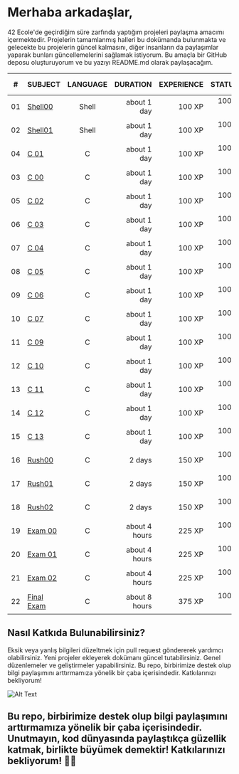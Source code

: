 # Merhaba arkadaşlar,

42 Ecole'de geçirdiğim süre zarfında yaptığım projeleri paylaşma amacımı içermektedir. Projelerin tamamlanmış halleri bu dokümanda bulunmakta ve gelecekte bu projelerin güncel kalmasını, diğer insanların da paylaşımlar yaparak bunları güncellemelerini sağlamak istiyorum. Bu amaçla bir GitHub deposu oluşturuyorum ve bu yazıyı README.md olarak paylaşacağım.

|#	|SUBJECT							|LANGUAGE	|DURATION		|EXPERIENCE	|STATUS						|ATTAINED LEVEL	|
|:-:|:--								|:-:		|--:			|--:		|--:						|:--			|
|01	|[Shell00](./shell00)	            |Shell		|about 1 day	|100 XP		|100% :heavy_check_mark:	|level 0 - 100%	|
|02	|[Shell01](./shell01)	            |Shell		|about 1 day	|100 XP		|100% :heavy_check_mark:	|level 1 - 100%	|
|04	|[C 01](./c01)			            |C			|about 1 day	|100 XP		|100% :heavy_check_mark:	|level 2 - 100%	|
|03	|[C 00](./c00)			            |C			|about 1 day	|100 XP		|100% :heavy_check_mark:	|level 1 - 100%	|
|05	|[C 02](./c02)			            |C			|about 1 day	|100 XP		|100% :heavy_check_mark:	|level 2 - 100%	|
|06	|[C 03](./c03)			            |C			|about 1 day	|100 XP		|100% :heavy_check_mark:	|level 2 - 100%	|
|07	|[C 04](./c04)			            |C			|about 1 day	|100 XP		|100% :heavy_check_mark:	|level 3 - 100%	|
|08	|[C 05](./c05)			            |C			|about 1 day	|100 XP		|100% :heavy_check_mark:	|level 3 - 100%	|
|09	|[C 06](./c06)			            |C			|about 1 day	|100 XP		|100% :heavy_check_mark:	|level 4 - 100%	|
|10	|[C 07](./c07)			            |C			|about 1 day	|100 XP		|100% :heavy_check_mark:	|level 4 - 100%	|
|11	|[C 09](./c08)			            |C			|about 1 day	|100 XP		|100% :heavy_check_mark:	|level 5 - 100%	|
|12	|[C 10](./c09)			            |C			|about 1 day	|100 XP		|100% :heavy_check_mark:	|level 5 - 100%	|
|13	|[C 11](./c10)			            |C			|about 1 day	|100 XP		|100% :heavy_check_mark:	|level 6 - 100%	|
|14	|[C 12](./c11)			            |C			|about 1 day	|100 XP		|100% :heavy_check_mark:	|level 6 - 100%	|
|15	|[C 13](./c12)			            |C			|about 1 day	|100 XP		|100% :heavy_check_mark:	|level 7 - 100%	|
|16	|[Rush00](./Rush00)		            |C			|2 days			|150 XP		|100% :heavy_check_mark:	|level 7 - 100%	|
|17	|[Rush01](./Rush01)		            |C			|2 days			|150 XP		|100% :heavy_check_mark:	|level 8 - 100%	|
|18	|[Rush02](./Rush02)		            |C			|2 days			|150 XP		|100% :heavy_check_mark:	|level 8 - 100%	|
|19	|[Exam 00](./examTraining)		    |C			|about 4 hours	|225 XP		|100% :heavy_check_mark:	|level 9 - 100%	|
|20	|[Exam 01](./examTraining)			|C			|about 4 hours	|225 XP		|100% :heavy_check_mark:	|level 10 - 100%	|
|21	|[Exam 02](./examTraining)			|C			|about 4 hours	|225 XP		|100% :heavy_check_mark:	|level 11 - 100%	|
|22	|[Final Exam](./examTraining)		|C			|about 8 hours	|375 XP		|100% :heavy_check_mark:	|level 12 - 100%	|

## Nasıl Katkıda Bulunabilirsiniz?

Eksik veya yanlış bilgileri düzeltmek için pull request göndererek yardımcı olabilirsiniz.
Yeni projeler ekleyerek dokümanı güncel tutabilirsiniz.
Genel düzenlemeler ve geliştirmeler yapabilirsiniz.
Bu repo, birbirimize destek olup bilgi paylaşımını arttırmamıza yönelik bir çaba içerisindedir. Katkılarınızı bekliyorum!

![Alt Text](https://raw.githubusercontent.com/appinha/42sp-piscine/master/42saopaulo.jpg)

## Bu repo, birbirimize destek olup bilgi paylaşımını arttırmamıza yönelik bir çaba içerisindedir. Unutmayın, kod dünyasında paylaştıkça güzellik katmak, birlikte büyümek demektir! Katkılarınızı bekliyorum! 🚀🌟



